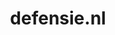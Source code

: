 ---
layout: post
title:  "defensie.nl"
internal_url:  "/dutchgov/defensie.nl.html"
subdomains_count: 46
all_subdomains_count: 70
urls_count: 11
ssl_rank: 95.714285714286
http_rank: 66.090909090909
url_link: /data/defensie.nl/urls.txt
all_subdomains_link: /data/defensie.nl/all_subdomains.txt
subdomains_link: /data/defensie.nl/subdomains.txt
categories: dutchgov
---